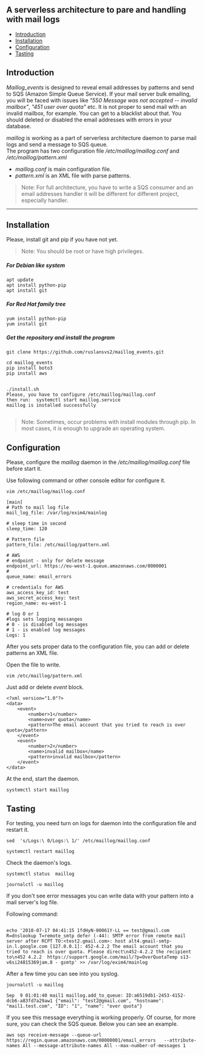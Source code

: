 ## A serverless architecture to pare and handling with mail logs

- [Introduction](#introduction)
- [Installation](#installation)
- [Configuration](#configuration)
- [Tasting](#testing)


## Introduction

*Maillog_events* is designed to reveal email addresses by patterns and send to SQS (Amazon Simple Queue Service). 
If your mail server bulk emailing, you will be faced with issues like *"550 Message was not accepted -- invalid mailbox"*,  *"451  user over quota"* etc. It is not proper to send mail with an invalid mailbox, for example. You can get to a blacklist about that. You should deleted or disabled the email addresses with errors in your database. 



*maillog* is working as a part of serverless architecture daemon to parse mail logs and send a message to SQS queue.   
The program has two configuration file */etc/maillog/maillog.conf* and */etc/maillog/pattern.xml* 

 - *maillog.conf* is main configuration file.
 - *pattern.xml* is an XML file with parse patterns. 

> Note: For full architecture, you have to write a SQS consumer and an email addresses handler it will be different for different project, especially handler.


---

## Installation
 
Please, install git and pip if you have not yet.
> Note: You should be root or have high privileges. 

##### For Debian like system 
```
apt update
apt install python-pip
apt install git

```

##### For Red Hat family tree
```
yum install python-pip
yum install git

```

##### Get the repository and install the program  

```
git clone https://github.com/ruslansvs2/maillog_events.git

cd maillog_events
pip install boto3 
pip install aws


./install.sh
Please, you have to configure /etc/maillog/maillog.conf
then run:  systemctl start maillog.service
maillog is installed successfully


``` 
> Note: Sometimes, occur problems with install modules through pip. In most cases, it is enough to upgrade an operating system.  
> 

## Configuration 
Please, configure the *maillog* daemon in the */etc/maillog/maillog.conf* file before start it. 

Use following command or other console editor for configure it. 
```
vim /etc/maillog/maillog.conf

```

```
[main]
# Path to mail log file
mail_log_file: /var/log/exim4/mainlog

# sleep time in second
sleep_time: 120

# Pattern file
pattern_file: /etc/maillog/pattern.xml

# AWS
# endpoint - only for delete message
endpoint_url: https://eu-west-1.queue.amazonaws.com/0000001
#
queue_name: email_errors

# credentials for AWS
aws_access_key_id: test
aws_secret_access_key: test
region_name: eu-west-1

# log O or 1
#logs sets logging messanges
# 0 - is disabled log messages
# 1 - is enabled log messages  
Logs: 1

```
After you sets proper data to the configuration file, you can add or delete patterns an XML file. 

Open the file to write. 
```buildoutcfg
vim /etc/maillog/pattern.xml 

```
Just add or delete *event* block. 

```buildoutcfg
<?xml version="1.0"?>
<data>
    <event>
        <number>1</number>
        <name>over quota</name>
        <pattern>The email account that you tried to reach is over quota</pattern>
    </event>
    <event>
        <number>2</number>
        <name>invalid mailbox</name>
        <pattern>invalid mailbox</pattern>
    </event>
</data>

```
At the end, start the daemon. 

```buildoutcfg
systemctl start maillog

```
## Tasting
 

For testing, you need turn on logs for daemon into the configuration file and restart it.

```buildoutcfg
sed  's/Logs:\ 0/Logs:\ 1/' /etc/maillog/maillog.conf 

systemctl restart maillog

```
Check the daemon's logs.

```buildoutcfg
systemctl status  maillog

journalctl -u maillog

```
If you don't see error messages you can write data with your pattern into a mail server's log file.  

Following command:
```buildoutcfg

echo '2018-07-17 04:41:15 1fdHyN-00061Y-LL == test@gmail.com R=dnslookup T=remote_smtp defer (-44): SMTP error from remote mail server after RCPT TO:<test2.gmail.com>: host alt4.gmail-smtp-in.l.google.com [127.0.0.1]: 452-4.2.2 The email account that you tried to reach is over quota. Please direct\n452-4.2.2 the recipient to\n452 4.2.2  https://support.google.com/mail/?p=OverQuotaTemp s13-v6si24815369jam.8 - gsmtp' >> /var/log/exim4/mainlog

```

After a few time you can see into you syslog.

```buildoutcfg
journalctl -u maillog

Sep  9 01:01:40 mail1 maillog.add_to_queue: ID:a6519db1-2453-4152-dcb6-a83fd7a29aw1 {"email": "test2@gmail.com", "hostname": "mail1.test.com", "ID": "1", "name": "over quota"}

```

If you see this message everything is working properly. Of course, for more sure, you can check the SQS queue. Below you can see an example.  
```
aws sqs receive-message --queue-url  https://regin.queue.amazonaws.com/00000001/email_errors   --attribute-names All --message-attribute-names All --max-number-of-messages 1

```
